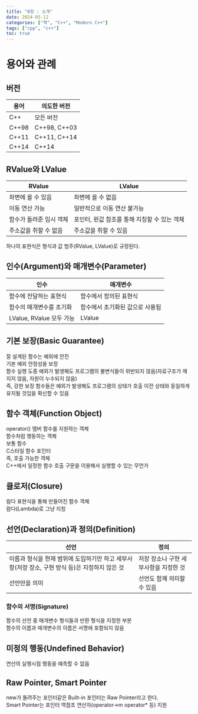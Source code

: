 ```yaml
---
title: "0장 : 소개"
date: 2024-05-12
categories: ["책", "C++", "Modern C++"]
tags: ["cpp", "c++"]
toc: true
---
```


# 용어와 관례
## 버전
|용어|의도한 버전|
|---|---|
|C++|모든 버전|
|C++98|C++98, C++03|
|C++11|C++11, C++14|
|C++14|C++14|

## RValue와 LValue
|RValue|LValue|
|---|---|
|좌변에 올 수 있음|좌변에 올 수 없음|
|이동 연산 가능|일반적으로 이동 연산 불가능|
|함수가 돌려준 임시 객체|포인터, 왼값 참조를 통해 지칭할 수 있는 객체|
|주소값을 취할 수 없음|주소값을 취할 수 있음|

하나의 표현식은 형식과 값 범주(RValue, LValue)로 규정된다.

## 인수(Argument)와 매개변수(Parameter)
|인수|매개변수|
|---|---|
|함수에 전달하는 표현식|함수에서 정의된 표현식|
|함수의 매개변수를 초기화|함수에서 초기화된 값으로 사용됨|
|LValue, RValue 모두 가능|LValue|

## 기본 보장(Basic Guarantee)
잘 설계된 함수는 예외에 안전
<br>
기본 예외 안정성을 보장
<br>
함수 실행 도중 예외가 발생해도 프로그램의 불변식들이 위반되지 않음(자료구조가 깨지지 않음, 자원이 누수되지 않음)
<br>
즉, 강한 보장 함수들은 예외가 발생해도 프로그램의 상태가 호출 이전 상태와 동일하게 유지될 것임을 확신할 수 있음

## 함수 객체(Function Object)
operator() 멤버 함수를 지원하는 객체
<br>
함수처럼 행동하는 객체
<br>
보통 함수
<br>
C스타일 함수 포인터
<br>
즉, 호출 가능한 객체
<br>
C++에서 일정한 함수 호출 구문을 이용해서 실행할 수 있는 무언가

## 클로저(Closure)
람다 표현식을 통해 만들어진 함수 객체
<br>
람다(Lambda)로 그냥 지칭

## 선언(Declaration)과 정의(Definition)
|선언|정의|
|---|---|
|이름과 형식을 현재 범위에 도입하기만 하고 세부사항(저장 장소, 구현 방식 등)은 지정하지 않은 것|저장 장소나 구현 세부사항을 지정한 것|
|선언만을 의미|선언도 함께 의미할 수 있음|

### 함수의 서명(Signature)
함수의 선언 중 매개변수 형식들과 반환 형식을 지정한 부분
<br>
함수의 이름과 매개변수의 이름은 서명에 포함되지 않음

## 미정의 행동(Undefined Behavior)
연산의 실행시점 행동을 예측할 수 없음

## Raw Pointer, Smart Pointer
new가 돌려주는 포인터같은 Built-in 포인터는 Raw Pointer라고 한다.
<br>
Smart Pointer는 포인터 역참조 연산자(operator->m operator* 등) 지원
